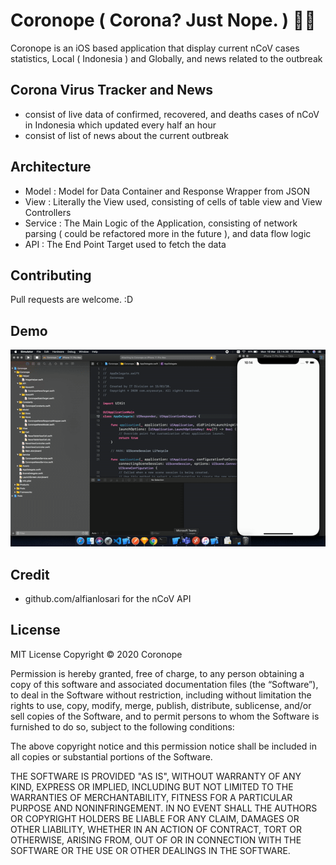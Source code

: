 # Coronope ( Corona? Just Nope. ) 🙅🙅
Coronope is an iOS based application that display current nCoV cases statistics, Local ( Indonesia ) and Globally, and news related to the outbreak 

## Corona Virus Tracker and News
+ consist of live data of confirmed, recovered, and deaths cases of nCoV in Indonesia which updated every half an hour
+ consist of list of news about the current outbreak

## Architecture
+ Model : Model for Data Container and Response Wrapper from JSON
+ View : Literally the View used, consisting of cells of table view and View Controllers
+ Service : The Main Logic of the Application, consisting of network parsing ( could be refactored more in the future ), and data flow logic
+ API : The End Point Target used to fetch the data

## Contributing
Pull requests are welcome. :D

## Demo
![](demo.gif)

## Credit
- github.com/alfianlosari for the nCoV API 

## License

MIT License
Copyright © 2020 Coronope

Permission is hereby granted, free of charge, to any person obtaining a copy of this software and associated documentation files (the “Software”), to deal in the Software without restriction, including without limitation the rights to use, copy, modify, merge, publish, distribute, sublicense, and/or sell copies of the Software, and to permit persons to whom the Software is furnished to do so, subject to the following conditions:

The above copyright notice and this permission notice shall be included in all copies or substantial portions of the Software.

THE SOFTWARE IS PROVIDED "AS IS", WITHOUT WARRANTY OF ANY KIND, EXPRESS OR IMPLIED, INCLUDING BUT NOT LIMITED TO THE WARRANTIES OF MERCHANTABILITY, FITNESS FOR A PARTICULAR PURPOSE AND NONINFRINGEMENT. IN NO EVENT SHALL THE AUTHORS OR COPYRIGHT HOLDERS BE LIABLE FOR ANY CLAIM, DAMAGES OR OTHER LIABILITY, WHETHER IN AN ACTION OF CONTRACT, TORT OR OTHERWISE, ARISING FROM, OUT OF OR IN CONNECTION WITH THE SOFTWARE OR THE USE OR OTHER DEALINGS IN THE SOFTWARE.
